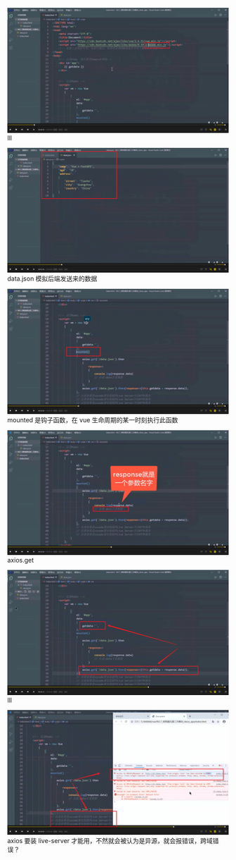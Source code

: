 ![](./img/2022-02-23-09-18-25.png)
lll

![](./img/2022-02-23-09-19-27.png)  
data.json 模拟后端发送来的数据

![](./img/2022-02-23-09-20-09.png)  
mounted 是钩子函数，在 vue 生命周期的某一时刻执行此函数

![](./img/2022-02-23-09-21-44.png)  
axios.get

![](./img/2022-02-23-09-23-12.png)  
lll

![](./img/2022-02-23-09-24-14.png)  
axios 要装 live-server 才能用，不然就会被认为是异源，就会报错误，跨域错误？
